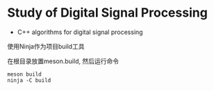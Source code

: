 # Study of Digital Signal Processing
- C++ algorithms for digital signal processing

使用Ninja作为项目build工具

在根目录放置meson.build, 然后运行命令

```shell
meson build
ninja -C build
```





